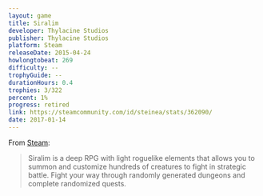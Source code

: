 ```yaml
---
layout: game
title: Siralim
developer: Thylacine Studios
publisher: Thylacine Studios
platform: Steam
releaseDate: 2015-04-24
howlongtobeat: 269
difficulty: --
trophyGuide: --
durationHours: 0.4
trophies: 3/322
percent: 1%
progress: retired
link: https://steamcommunity.com/id/steinea/stats/362090/
date: 2017-01-14
---
```


From [Steam](https://store.steampowered.com/app/362090/Siralim/):

> Siralim is a deep RPG with light roguelike elements that allows you to summon and customize hundreds of creatures to fight in strategic battle. Fight your way through randomly generated dungeons and complete randomized quests.
